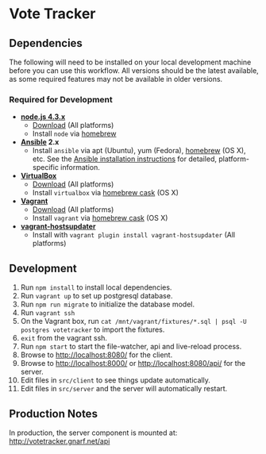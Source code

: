 # Vote Tracker

## Dependencies

The following will need to be installed on your local development machine before
you can use this workflow. All versions should be the latest available, as some
required features may not be available in older versions.

### Required for Development

* **[node.js 4.3.x](https://nodejs.org/)**
  - [Download](https://nodejs.org/) (All platforms)
  - Install `node` via [homebrew][homebrew]
* **[Ansible](http://docs.ansible.com/) 2.x**
  - Install `ansible` via apt (Ubuntu), yum (Fedora), [homebrew][homebrew] (OS
    X), etc. See the [Ansible installation
    instructions](http://docs.ansible.com/intro_installation.html) for detailed,
    platform-specific information.
* **[VirtualBox](https://www.virtualbox.org/)**
  - [Download](https://www.virtualbox.org/wiki/Downloads) (All platforms)
  - Install `virtualbox` via [homebrew cask][cask] (OS X)
* **[Vagrant](https://www.vagrantup.com/)**
  - [Download](http://docs.vagrantup.com/v2/installation/) (All platforms)
  - Install `vagrant` via [homebrew cask][cask] (OS X)
* **[vagrant-hostsupdater](https://github.com/cogitatio/vagrant-hostsupdater)**
  - Install with `vagrant plugin install vagrant-hostsupdater` (All platforms)

[homebrew]: http://brew.sh/
[cask]: http://caskroom.io/

## Development

1. Run `npm install` to install local dependencies.
2. Run `vagrant up` to set up postgresql database.
3. Run `npm run migrate` to initialize the database model.
4. Run `vagrant ssh`
5. On the Vagrant box, run `cat /mnt/vagrant/fixtures/*.sql | psql -U postgres votetracker` to import the fixtures.
6. `exit` from the vagrant ssh.
5. Run `npm start` to start the file-watcher, api and live-reload process.
6. Browse to <http://localhost:8080/> for the client.
7. Browse to <http://localhost:8000/>  or <http://localhost:8080/api/> for the server.
8. Edit files in `src/client` to see things update automatically.
9. Edit files in `src/server` and the server will automatically restart.

## Production Notes

In production, the server component is mounted at:
http://votetracker.gnarf.net/api
